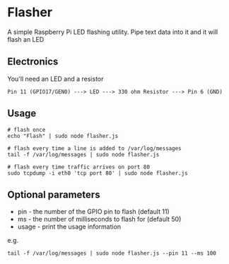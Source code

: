 # Flasher

A simple Raspberry Pi LED flashing utility. Pipe text data into it and it will flash an LED

## Electronics


You'll need an LED and a resistor

    Pin 11 (GPIO17/GEN0) ---> LED ---> 330 ohm Resistor ---> Pin 6 (GND)

## Usage

    # flash once
    echo "Flash" | sudo node flasher.js
    
    # flash every time a line is added to /var/log/messages
    tail -f /var/log/messages | sudo node flasher.js
        
    # flash every time traffic arrives on port 80
    sudo tcpdump -i eth0 'tcp port 80' | sudo node flasher.js 

## Optional parameters

* pin - the number of the GPIO pin to flash (default 11)
* ms - the number of milliseconds to flash for (default 50)
* usage - print the usage information

e.g.

    tail -f /var/log/messages | sudo node flasher.js --pin 11 --ms 100




  
